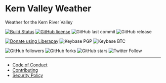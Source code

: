 # Kern Valley Weather
Weather for the Kern River Valley

[![Build Status](https://travis-ci.com/kernvalley/weather.kernvalley.us.svg?branch=master)](https://travis-ci.com/kernvalley/weather.kernvalley.us)
[![GitHub license](https://img.shields.io/github/license/kernvalley/weather.kernvalley.us.svg)](https://github.com/kernvalley/weather.kernvalley.us/blob/master/LICENSE)
![GitHub last commit](https://img.shields.io/github/last-commit/kernvalley/weather.kernvalley.us.svg)
![GitHub release](https://img.shields.io/github/release/kernvalley/weather.kernvalley.us.svg)

[![Donate using Liberapay](https://img.shields.io/liberapay/receives/shgysk8zer0.svg?logo=liberapay)](https://liberapay.com/shgysk8zer0/donate "Donate using Liberapay")
![Keybase PGP](https://img.shields.io/keybase/pgp/shgysk8zer0.svg)
![Keybase BTC](https://img.shields.io/keybase/btc/shgysk8zer0.svg)

![GitHub followers](https://img.shields.io/github/followers/kernvalley.svg?style=social)
![GitHub forks](https://img.shields.io/github/forks/kernvalley/weather.kernvalley.us.svg?style=social)
![GitHub stars](https://img.shields.io/github/stars/kernvalley/weather.kernvalley.us.svg?style=social)
![Twitter Follow](https://img.shields.io/twitter/follow/kern_valley.svg?style=social)
- - - 

- [Code of Conduct](./.github/CODE_OF_CONDUCT.md)
- [Contributing](./.github/CONTRIBUTING.md)
- [Security Policy](./.github/SECURITY.md)
